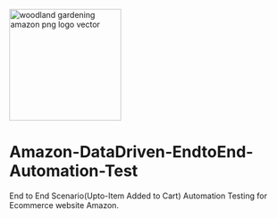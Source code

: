 <a href="#" title="#"><img src="https://www.freepnglogos.com/uploads/amazon-png-logo-vector/woodland-gardening-amazon-png-logo-vector-8.png" width="200" alt="woodland gardening amazon png logo vector" /></a>  
# Amazon-DataDriven-EndtoEnd-Automation-Test

End to End Scenario(Upto-Item Added to Cart) Automation Testing for Ecommerce website Amazon.
